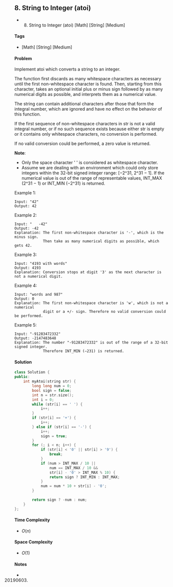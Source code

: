 ## 8. String to Integer (atoi)
- 8. String to Integer (atoi) [Math] [String] [Medium]

#### Tags
- [Math] [String] [Medium]

#### Problem
Implement atoi which converts a string to an integer.

The function first discards as many whitespace characters as necessary until the first non-whitespace character is found. Then, starting from this character, takes an optional initial plus or minus sign followed by as many numerical digits as possible, and interprets them as a numerical value.

The string can contain additional characters after those that form the integral number, which are ignored and have no effect on the behavior of this function.

If the first sequence of non-whitespace characters in str is not a valid integral number, or if no such sequence exists because either str is empty or it contains only whitespace characters, no conversion is performed.

If no valid conversion could be performed, a zero value is returned.

**Note**:

- Only the space character ' ' is considered as whitespace character.
- Assume we are dealing with an environment which could only store integers within the 32-bit signed integer range: [−2^31,  2^31 − 1]. If the numerical value is out of the range of representable values, INT_MAX (2^31 − 1) or INT_MIN (−2^31) is returned.

Example 1:

    Input: "42"
    Output: 42

Example 2:

    Input: "   -42"
    Output: -42
    Explanation: The first non-whitespace character is '-', which is the minus sign.
                 Then take as many numerical digits as possible, which gets 42.

Example 3:

    Input: "4193 with words"
    Output: 4193
    Explanation: Conversion stops at digit '3' as the next character is not a numerical digit.

Example 4:

    Input: "words and 987"
    Output: 0
    Explanation: The first non-whitespace character is 'w', which is not a numerical 
                 digit or a +/- sign. Therefore no valid conversion could be performed.

Example 5:

    Input: "-91283472332"
    Output: -2147483648
    Explanation: The number "-91283472332" is out of the range of a 32-bit signed integer.
                 Therefore INT_MIN (−231) is returned.

#### Solution
``` C++
class Solution {
public:
    int myAtoi(string str) {
        long long num = 0;
        bool sign = false;
        int n = str.size();
        int i = 0;
        while (str[i] == ' ') {
            i++;
        }
        if (str[i] == '+') {
            i++;
        } else if (str[i] == '-') {
            i++;
            sign = true;
        }
        for (; i < n; i++) {
            if (str[i] < '0' || str[i] > '9') {
                break;
            }
            if (num > INT_MAX / 10 || 
                num == INT_MAX / 10 && 
                str[i] - '0' > INT_MAX % 10) {
                return sign ? INT_MIN : INT_MAX;
            }
            num = num * 10 + str[i] - '0';
        }
        
        return sign ? -num : num;
    }
};
```

#### Time Complexity
- $O(n)$

#### Space Complexity
- $O(1)$

#### Notes
- 20190603.
